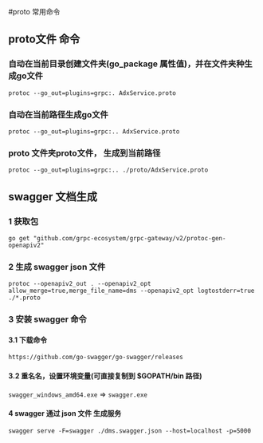 

#proto 常用命令

## proto文件 命令

### 自动在当前目录创建文件夹(go_package 属性值)，并在文件夹种生成go文件

`protoc --go_out=plugins=grpc:. AdxService.proto`


### 自动在当前路径生成go文件

`protoc --go_out=plugins=grpc:.. AdxService.proto`

### proto 文件夹proto文件， 生成到当前路径

`protoc --go_out=plugins=grpc:.. ./proto/AdxService.proto`





## swagger 文档生成

### 1 获取包

`go get "github.com/grpc-ecosystem/grpc-gateway/v2/protoc-gen-openapiv2"`

### 2 生成 swagger json 文件

`protoc --openapiv2_out . --openapiv2_opt allow_merge=true,merge_file_name=dms --openapiv2_opt logtostderr=true ./*.proto`

### 3 安装 swagger 命令

#### 3.1 下载命令

`https://github.com/go-swagger/go-swagger/releases`

#### 3.2 重名名，设置环境变量(可直接复制到 $GOPATH/bin 路径)

`swagger_windows_amd64.exe` => `swagger.exe` 

#### 4 swagger 通过 json 文件 生成服务

`swagger serve -F=swagger ./dms.swagger.json --host=localhost -p=5000`